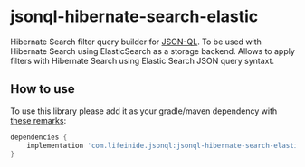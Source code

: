 # jsonql-hibernate-search-elastic

Hibernate Search filter query builder for [JSON-QL](https://github.com/json-ql). To be used with Hibernate Search using ElasticSearch as a storage backend. Allows to apply filters with Hibernate Search using Elastic Search JSON query syntaxt.

## How to use

To use this library please add it as your gradle/maven dependency with [these remarks](https://github.com/json-ql/jsonql-core#how-to-use):

```groovy
dependencies {
    implementation 'com.lifeinide.jsonql:jsonql-hibernate-search-elastic:VERSION'
}
```
